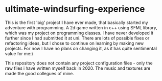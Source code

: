 # ultimate-windsurfing-experience
This is the first 'big' project I have ever made, that basically started my adventure with programming.
A 2d game written in c++ using SFML library, which was my project on programming classes.
I have never developed it further since I had submitted it at uni.
There are lots of possible fixes or refactoring ideas, but I chose to continue on learning by making new projects.
For now I have no plans on changing it, as it has quite sentimental value for me:)

This repository does not contain any project configuration files - only the raw files i have written myself back in 2020.
The music and textures are made the good collegues of mine.
